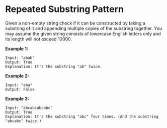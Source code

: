 # Repeated Substring Pattern

Given a non-empty string check if it can be constructed by taking a substring of it and appending multiple copies of the substring together. You may assume the given string consists of lowercase English letters only and its length will not exceed 10000.

__Example 1:__

```
Input: "abab"
Output: True
Explanation: It's the substring "ab" twice.
```

__Example 2:__

```
Input: "aba"
Output: False
```

__Example 3:__

```
Input: "abcabcabcabc"
Output: True
Explanation: It's the substring "abc" four times. (And the substring "abcabc" twice.)
```